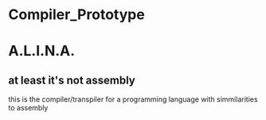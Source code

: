 # Compiler_Prototype
<h1>A.L.I.N.A.</h1>
<h2>at least it's not assembly</h2>
<p>this is the compiler/transpiler for a programming language with simmilarities to assembly</p>